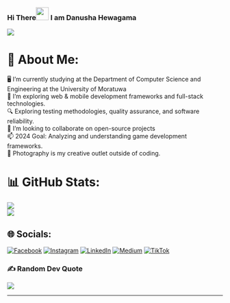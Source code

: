 ### Hi There<img src="https://raw.githubusercontent.com/MartinHeinz/MartinHeinz/master/wave.gif" width="30px"/> I am Danusha Hewagama
[![](https://visitcount.itsvg.in/api?id=danush99&icon=0&color=0)](https://visitcount.itsvg.in)

# 💫 About Me:
🖥️ I’m currently studying at the Department of Computer Science and Engineering at the University of Moratuwa<br>📡 I’m exploring web & mobile development frameworks and full-stack technologies.<br>🔍 Exploring testing methodologies, quality assurance, and software reliability.<br>💞️ I’m looking to collaborate on open-source projects<br>📫 2024 Goal: Analyzing and understanding game development frameworks.<br>📸 Photography is my creative outlet outside of coding.


# 📊 GitHub Stats:
![](https://github-readme-streak-stats.herokuapp.com/?user=danush99&theme=radical&hide_border=false)<br/>
![](https://github-readme-stats.vercel.app/api/top-langs/?username=danush99&theme=radical&hide_border=false&include_all_commits=true&count_private=true&layout=compact)


## 🌐 Socials:
[![Facebook](https://img.shields.io/badge/Facebook-%231877F2.svg?logo=Facebook&logoColor=white)](https://facebook.com/https://www.facebook.com/profile.php?id=100009800794198) [![Instagram](https://img.shields.io/badge/Instagram-%23E4405F.svg?logo=Instagram&logoColor=white)](https://instagram.com/https://www.instagram.com/danusha.x_x/) [![LinkedIn](https://img.shields.io/badge/LinkedIn-%230077B5.svg?logo=linkedin&logoColor=white)](https://linkedin.com/in/https://www.linkedin.com/in/danush99/) [![Medium](https://img.shields.io/badge/Medium-12100E?logo=medium&logoColor=white)](https://medium.com/@https://medium.com/@danusha.19) [![TikTok](https://img.shields.io/badge/TikTok-%23000000.svg?logo=TikTok&logoColor=white)](https://tiktok.com/@https://www.tiktok.com/@danush.x_x?_t=8ikqNga3n2P&_r=1) 

### ✍️ Random Dev Quote
![](https://quotes-github-readme.vercel.app/api?type=horizontal&theme=radical)

---


<!-- Proudly created with GPRM ( https://gprm.itsvg.in ) -->
